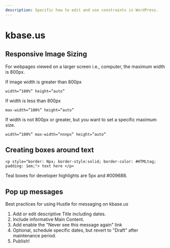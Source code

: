 ```yaml
---
description: Specific how to edit and use constraints in WordPress.
---
```


# kbase.us

## Responsive Image Sizing

For webpages viewed on a larger screen i.e., computer, the maximum width is 800px. 

If image width is greater than 800px

`width=”100%” height=”auto”`

If width is less than 800px

`max-width=”100%” height=”auto”`

If width is not 800px or greater, but you want to set a specific maximum size. 

`width=”100%” max-width=”nnnpx” height=”auto”`

## Creating boxes around text

`<p style="border: Npx; border-style:solid; border-color: #HTMLtag; padding: 1em;"> text here </p>`

Teal boxes for developer highlights are 5px and #009688. 

## Pop up messages

Best practices for using Hustle for messaging on kbase.us

1. Add or edit descriptive Title including dates.
2. Include informative Main Content. 
3. Add enable the "Never see this message again" link
4. Optional, schedule specific dates, but revert to "Draft" after maintenance period. 
5. Publish!
